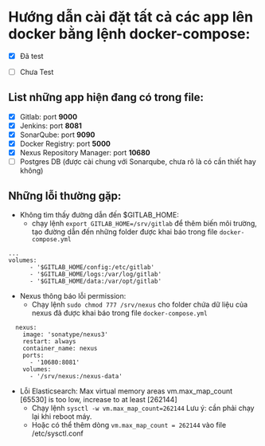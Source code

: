 # Hướng dẫn cài đặt tất cả các app lên docker bằng lệnh docker-compose:


- [x] Đã test
- [ ] Chưa Test


## List những app hiện đang có trong file:
- [x] Gitlab: port **9000**
- [x] Jenkins: port **8081**
- [x] SonarQube: port **9090**
- [x] Docker Registry: port **5000**
- [x] Nexus Repository Manager: port **10680**
- [ ] Postgres DB (được cài chung với Sonarqube, chưa rõ là có cần thiết hay không)

## Những lỗi thường gặp:
- Không tìm thấy đường dẫn đến $GITLAB_HOME:
  - chạy lệnh `export GITLAB_HOME=/srv/gitlab` để thêm biến môi trường, tạo đường dẫn đến những folder được khai báo trong file `docker-compose.yml`
```
...
volumes:
      - '$GITLAB_HOME/config:/etc/gitlab'
      - '$GITLAB_HOME/logs:/var/log/gitlab'
      - '$GITLAB_HOME/data:/var/opt/gitlab'
```
      
- Nexus thông báo lỗi permission:
  - Chạy lệnh `sudo chmod 777 /srv/nexus` cho folder chứa dữ liệu của nexus đã được khai báo trong file ```docker-compose.yml```
```
  nexus:
    image: 'sonatype/nexus3'
    restart: always
    container_name: nexus
    ports:
      - '10680:8081'
    volumes:
      - '/srv/nexus:/nexus-data'
```

- Lỗi Elasticsearch: Max virtual memory areas vm.max_map_count [65530] is too low, increase to at least [262144]
  - Chạy lệnh  `sysctl -w vm.max_map_count=262144`
  Lưu ý: cần phải chạy lại khi reboot máy.
  - Hoặc có thể thêm dòng `vm.max_map_count = 262144` vào file /etc/sysctl.conf

